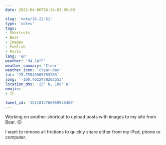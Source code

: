 ```yaml
---
date: 2022-04-06T16:24:02-05:00

slug: 'note/16-22-51'
type: 'notes'
tags:
- Shortcuts
- Bear
- Images
- Publish
- Posts
lang: 'en'
weather: '94.14°F'
weather_summary: 'Clear'
weather_icon: 'clear-day'
lat: '25.75549365753263'
long: '-100.4022478202553'
location_dms: '25° N, 100° W'
emojis:
- 🙃

tweet_id: '1511814766959935488'
---
```

Working on another shortcut to upload posts with images to my site from Bear. 🙃

I want to remove all frictions to quickly share either from my iPad, phone or computer.